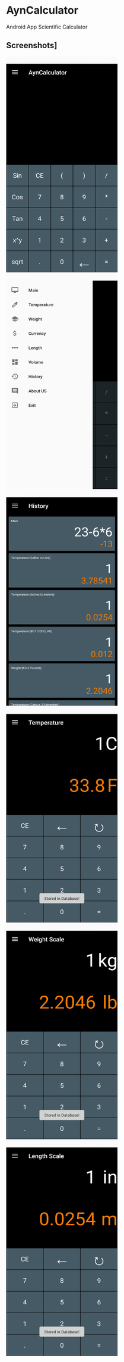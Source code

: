 # AynCalculator
 Android App Scientific Calculator
## Screenshots]
<img src="Screenshots/Screenshot_1.jpg" width="300" height="580"/>
<img src="Screenshots/Screenshot_2.jpg" width="300" height="580"/>
<img src="Screenshots/Screenshot_10.jpg" width="300" height="580"/>
<img src="Screenshots/Screenshot_3.jpg" width="300" height="580"/>
<img src="Screenshots/Screenshot_5.jpg" width="300" height="580"/>
<img src="Screenshots/Screenshot_8.jpg" width="300" height="580"/>
